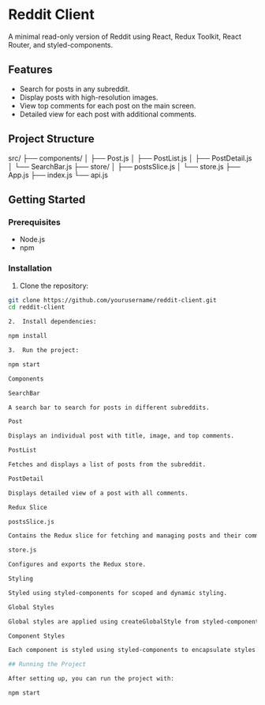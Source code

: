 # Reddit Client

A minimal read-only version of Reddit using React, Redux Toolkit, React Router, and styled-components.

## Features

- Search for posts in any subreddit.
- Display posts with high-resolution images.
- View top comments for each post on the main screen.
- Detailed view for each post with additional comments.

## Project Structure
src/
├── components/
│   ├── Post.js
│   ├── PostList.js
│   ├── PostDetail.js
│   └── SearchBar.js
├── store/
│   ├── postsSlice.js
│   └── store.js
├── App.js
├── index.js
└── api.js

## Getting Started

### Prerequisites

- Node.js
- npm

### Installation

1. Clone the repository:

```bash
git clone https://github.com/yourusername/reddit-client.git
cd reddit-client

2.	Install dependencies:

npm install

3.	Run the project:

npm start

Components

SearchBar

A search bar to search for posts in different subreddits.

Post

Displays an individual post with title, image, and top comments.

PostList

Fetches and displays a list of posts from the subreddit.

PostDetail

Displays detailed view of a post with all comments.

Redux Slice

postsSlice.js

Contains the Redux slice for fetching and managing posts and their comments.

store.js

Configures and exports the Redux store.

Styling

Styled using styled-components for scoped and dynamic styling.

Global Styles

Global styles are applied using createGlobalStyle from styled-components.

Component Styles

Each component is styled using styled-components to encapsulate styles.

## Running the Project

After setting up, you can run the project with:

npm start
